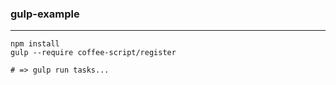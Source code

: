 ### gulp-example

---

```shell
npm install
gulp --require coffee-script/register

# => gulp run tasks...
```
